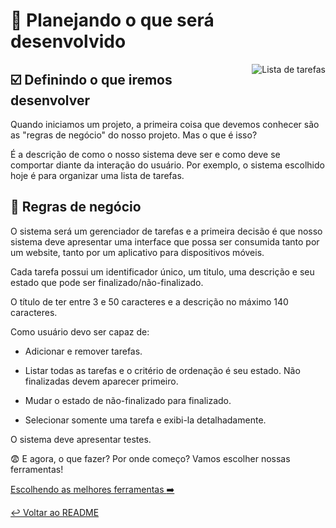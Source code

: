 # :thought_balloon: Planejando o que será desenvolvido

<p align="center">
  <img style="float: right;" src="/imgs/todolist.png" alt="Lista de tarefas"/>
</p>

## :ballot_box_with_check: Definindo o que iremos desenvolver

Quando iniciamos um projeto, a primeira coisa que devemos conhecer são as "regras de negócio" do nosso projeto. Mas o que é isso?

É a descrição de como o nosso sistema deve ser e como deve se comportar diante da interação do usuário. Por exemplo, o sistema escolhido hoje é para organizar uma lista de tarefas.


## :pencil: Regras de negócio

O sistema será um gerenciador de tarefas e a primeira decisão é que nosso sistema deve apresentar uma interface que possa ser consumida tanto por um website, tanto por um aplicativo para dispositivos móveis.

Cada tarefa possui um identificador único, um titulo, uma descrição e seu estado que pode ser finalizado/não-finalizado.

O título de ter entre 3 e 50 caracteres e a descrição no máximo 140 caracteres.

Como usuário devo ser capaz de:

 - Adicionar e remover tarefas.

 - Listar todas as tarefas e o critério de ordenação é seu estado. Não finalizadas devem aparecer primeiro.

 - Mudar o estado de não-finalizado para finalizado.

 - Selecionar somente uma tarefa e exibi-la detalhadamente.

O sistema deve apresentar testes.

:fearful: E agora, o que fazer? Por onde começo? Vamos escolher nossas ferramentas!

[Escolhendo as melhores ferramentas :arrow_right:](ferramentas.md)

[:leftwards_arrow_with_hook: Voltar ao README ](README.md)
